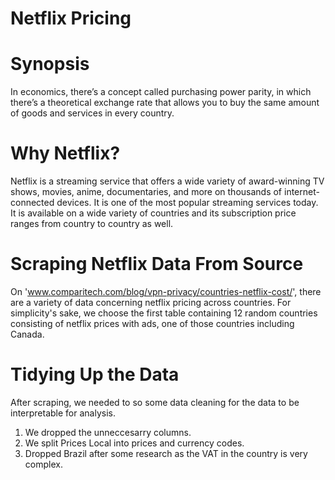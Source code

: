 # Netflix Pricing 

# Synopsis
In economics, there’s a concept called purchasing power parity, in which there’s a theoretical exchange rate that allows you to buy the same amount of goods and services in every country.

# Why Netflix? 
Netflix is a streaming service that offers a wide variety of award-winning TV shows, movies, anime, documentaries, and more on thousands of internet-connected devices. It is one of the most popular streaming services today. It is available on a wide variety of countries and its subscription price ranges from country to country as well. 

# Scraping Netflix Data From Source
On 'www.comparitech.com/blog/vpn-privacy/countries-netflix-cost/', there are a variety of data concerning netflix pricing across countries. For simplicity's sake, we choose the first table containing 12 random countries consisting of netflix prices with ads, one of those countries including Canada. 

# Tidying Up the Data 
After scraping, we needed to so some data cleaning for the data to be interpretable for analysis. 
1. We dropped the unneccesarry columns.  
2. We split Prices Local into prices and currency codes. 
3. Dropped Brazil after some research as the VAT in the country is very complex. 
